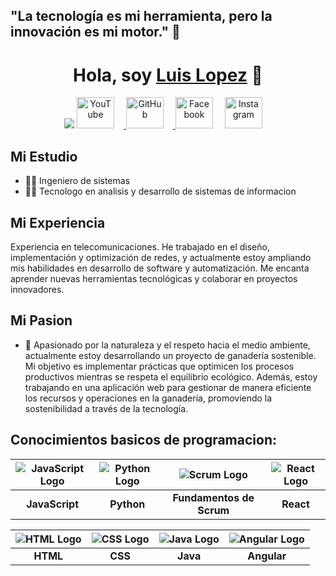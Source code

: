 ## "La tecnología es mi herramienta, pero la innovación es mi motor." 👋
<div align="center">
  <h1 align="center">Hola, soy <a href="https://aristi.dev">Luis Lopez</a> 👋</h1>
  <img src="https://images.pexels.com/photos/1181271/pexels-photo-1181271.jpeg?auto=compress&cs=tinysrgb&w=800">
  
  <div style="display: inline-block;">
    <a href="http://www.youtube.com/@83lulo">
      <img src="https://cdn2.iconfinder.com/data/icons/social-media-2285/512/1_Youtube2_colored_svg-64.png" alt="YouTube" width="60" height="50" style="margin-right: 15px;">
    </a>
    <a href="https://github.com/lhlopezgi/">
      <img src="https://cdn2.iconfinder.com/data/icons/font-awesome/1792/github-64.png" alt="GitHub" width="60" height="50" style="margin-right: 15px;">
    </a>
    <a>
      <img src="https://cdn4.iconfinder.com/data/icons/flat-brand-logo-2/512/facebook-64.png" alt="Facebook" width="60" height="50" style="margin-right: 15px;">
    </a>
    <a>
      <img src="https://cdn4.iconfinder.com/data/icons/materia-flat-social-free/24/038_011_instagram_mobile_photo_network_android_material-64.png" alt="Instagram" width="60" height="50" style="margin-right: 15px;">
    </a>
  </div>
</div>



## Mi Estudio
- 🧑‍💻 Ingeniero de sistemas
- 🧑‍💻 Tecnologo en analisis y desarrollo de sistemas de informacion


## Mi Experiencia
Experiencia en telecomunicaciones. He trabajado en el diseño, implementación y optimización de redes, y actualmente estoy ampliando mis habilidades en desarrollo de software y automatización. Me encanta aprender nuevas herramientas tecnológicas y colaborar en proyectos innovadores. 


## Mi Pasion
- 🌿 Apasionado por la naturaleza y el respeto hacia el medio ambiente, actualmente estoy desarrollando un proyecto de ganadería sostenible. Mi objetivo es implementar prácticas que optimicen los procesos productivos mientras se respeta el equilibrio ecológico. Además, estoy trabajando en una aplicación web para gestionar de manera eficiente los recursos y operaciones en la ganadería, promoviendo la sostenibilidad a través de la tecnología.

## Conocimientos basicos de programacion:



| ![JavaScript Logo](https://cdn-icons-png.flaticon.com/128/5968/5968292.png) | ![Python Logo](https://cdn-icons-png.flaticon.com/128/1387/1387537.png) | ![Scrum Logo](https://t3.ftcdn.net/jpg/10/20/22/14/240_F_1020221483_lkNFhnwFl2vOiCCxEBeZNxzRunyCNJb8.jpg) | ![React Logo](https://t3.ftcdn.net/jpg/03/04/97/12/240_F_304971233_mQ4xlfnBGSszgzJPYzQnZtWI04ZNmuuP.jpg) |
|:----------------------------------------:|:-------------------------------:|:--------------------------------------------:|:----------------------------------------:|
| **JavaScript**                           | **Python**                      | **Fundamentos de Scrum**                     | **React**

|  ![HTML Logo](https://cdn-icons-png.flaticon.com/128/1051/1051277.png) | ![CSS Logo](https://cdn-icons-png.flaticon.com/128/732/732190.png) | ![Java Logo](https://cdn-icons-png.flaticon.com/128/5968/5968282.png) | ![Angular Logo](https://cdn-icons-png.flaticon.com/128/16511/16511234.png) |  
|:-------------------------------------------:|:----------------------------------------:|:-------------------------------:|:--------------------------------------------:|
| **HTML**                                    | **CSS**                                  | **Java**                        | **Angular**



                                           





